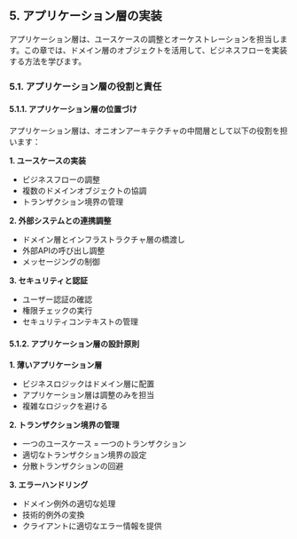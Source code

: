 ## 5. アプリケーション層の実装

アプリケーション層は、ユースケースの調整とオーケストレーションを担当します。この章では、ドメイン層のオブジェクトを活用して、ビジネスフローを実装する方法を学びます。

### 5.1. アプリケーション層の役割と責任

#### 5.1.1. アプリケーション層の位置づけ

アプリケーション層は、オニオンアーキテクチャの中間層として以下の役割を担います：

**1. ユースケースの実装**
*   ビジネスフローの調整
*   複数のドメインオブジェクトの協調
*   トランザクション境界の管理

**2. 外部システムとの連携調整**
*   ドメイン層とインフラストラクチャ層の橋渡し
*   外部APIの呼び出し調整
*   メッセージングの制御

**3. セキュリティと認証**
*   ユーザー認証の確認
*   権限チェックの実行
*   セキュリティコンテキストの管理

#### 5.1.2. アプリケーション層の設計原則

**1. 薄いアプリケーション層**
*   ビジネスロジックはドメイン層に配置
*   アプリケーション層は調整のみを担当
*   複雑なロジックを避ける

**2. トランザクション境界の管理**
*   一つのユースケース = 一つのトランザクション
*   適切なトランザクション境界の設定
*   分散トランザクションの回避

**3. エラーハンドリング**
*   ドメイン例外の適切な処理
*   技術的例外の変換
*   クライアントに適切なエラー情報を提供 
